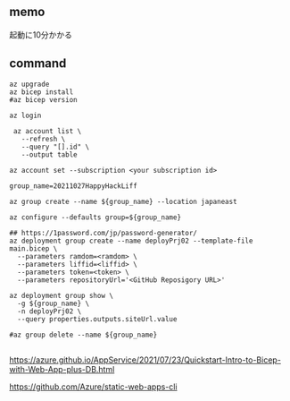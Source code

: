## memo
起動に10分かかる

## command

```
az upgrade
az bicep install
#az bicep version

az login

 az account list \
   --refresh \
   --query "[].id" \
   --output table

az account set --subscription <your subscription id>

group_name=20211027HappyHackLiff

az group create --name ${group_name} --location japaneast

az configure --defaults group=${group_name}

## https://1password.com/jp/password-generator/
az deployment group create --name deployPrj02 --template-file main.bicep \
  --parameters ramdom=<ramdom> \
  --parameters liffid=<liffid> \
  --parameters token=<token> \
  --parameters repositoryUrl='<GitHub Reposigory URL>'
  
az deployment group show \
  -g ${group_name} \
  -n deployPrj02 \
  --query properties.outputs.siteUrl.value

#az group delete --name ${group_name}
```

##

https://azure.github.io/AppService/2021/07/23/Quickstart-Intro-to-Bicep-with-Web-App-plus-DB.html

https://github.com/Azure/static-web-apps-cli
